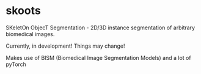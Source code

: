 # skoots
SKeletOn ObjecT Segmentation - 2D/3D instance segmentation of arbitrary biomedical images.

Currently, in development! Things may change! 


Makes use of BISM (Biomedical Image Segmentation Models) and a lot of pyTorch
